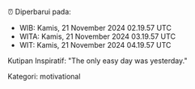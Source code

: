 ⏰ Diperbarui pada:
- WIB: Kamis, 21 November 2024 02.19.57 UTC
- WITA: Kamis, 21 November 2024 03.19.57 UTC
- WIT: Kamis, 21 November 2024 04.19.57 UTC

Kutipan Inspiratif:
"The only easy day was yesterday."


Kategori: motivational

